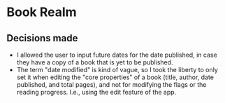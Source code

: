 # Book Realm

## Decisions made
- I allowed the user to input future dates for the date published, in case they have a copy of a book that is yet to be published.
- The term "date modified" is kind of vague, so I took the liberty to only set it when editing the "core properties" of a book (title, author, date published, and total pages), and not for modifying the flags or the reading progress. I.e., using the edit feature of the app.
